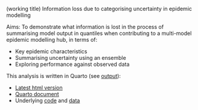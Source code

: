 
(working title) Information loss due to categorising uncertainty in epidemic modelling

Aims:
To demonstrate what information is lost in the process of summarising model output in quantiles when contributing to a multi-model epidemic modelling hub, in terms of:

- Key epidemic characteristics
- Summarising uncertainty using an ensemble
- Exploring performance against observed data

This analysis is written in Quarto (see [output](output)):
- [Latest html version](https://htmlpreview.github.io/?https://raw.githubusercontent.com/covid19-forecast-hub-europe/covid19-scenario-hub-europe/analysis/analysis/output/output.html)
- [Quarto document](https://github.com/covid19-forecast-hub-europe/covid19-scenario-hub-europe/blob/analysis/analysis/output/output.qmd)
- Underlying [code](code) and [data](data)
